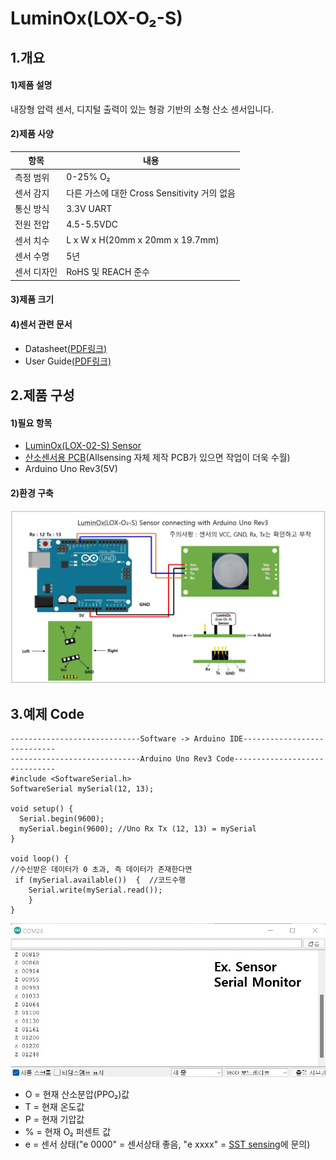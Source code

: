 # LuminOx(LOX-O₂-S)

## 1.개요

#### 1)제품 설명

내장형 압력 센서, 디지털 출력이 있는 형광 기반의 소형 산소 센서입니다.


#### 2)제품 사양

| 항목     | 내용                                |
| ------ | --------------------------------- |
| 측정 범위  | 0-25% O₂                          |
| 센서 감지  | 다른 가스에 대한 Cross Sensitivity 거의 없음 |
| 통신 방식  | 3.3V UART                         |
| 전원 전압  | 4.5-5.5VDC                        |
| 센서 치수  | L x W x H(20mm x 20mm x 19.7mm)   |
| 센서 수명  | 5년                                |
| 센서 디자인 | RoHS 및 REACH 준수                   |

#### 3)제품 크기

#### 4)센서 관련 문서

* Datasheet[(PDF링크)](https://sstsensing.com/wp-content/uploads/2018/01/DS0144rev2\_LOX-02-S.pdf)
* User Guide[(PDF링크)](https://14core.com/wp-content/uploads/2017/10/LuminOx-UserGuide\_rev1.pdf)

## 2.제품 구성

#### 1)필요 항목

* [LuminOx(LOX-02-S) Sensor](https://allsensing.com/product/lox-02-s-%EA%B4%91%ED%95%99%EC%8B%9D-%EB%94%94%EC%A7%80%ED%83%88-%EC%82%B0%EC%86%8C%EC%84%BC%EC%84%9C/1174/)
* [산소센서용 PCB](https://allsensing.com/product/detail.html?product\_no=1171\&cate\_no=65\&display\_group=1)(Allsensing 자체 제작 PCB가 있으면 작업이 더욱 수월)
* Arduino Uno Rev3(5V)

#### 2)환경 구축

![](<../../.gitbook/assets/LOX-02-S Sensor with connecting arduino uno rev3.jpg>)

## 3.예제 Code

```arduino
-----------------------------Software -> Arduino IDE----------------------------
-----------------------------Arduino Uno Rev3 Code------------------------------
#include <SoftwareSerial.h>
SoftwareSerial mySerial(12, 13);

void setup() {
  Serial.begin(9600);
  mySerial.begin(9600); //Uno Rx Tx (12, 13) = mySerial
}

void loop() {
//수신받은 데이터가 0 초과, 즉 데이터가 존재한다면           
 if (mySerial.available())  {  //코드수행   
    Serial.write(mySerial.read());
    }
}
```

![](<../../.gitbook/assets/uno serial monitor (1) (1).jpg>)

* O = 현재 산소분압(PPO₂)값
* T = 현재 온도값
* P = 현재 기압값
* % = 현재 O₂ 퍼센트 값
* e = 센서 상태("e 0000" = 센서상태 좋음, "e xxxx" = [SST sensing](https://sstsensing.com)에 문의)
